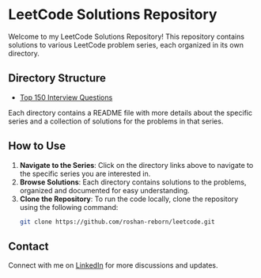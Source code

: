 # LeetCode Solutions Repository

Welcome to my LeetCode Solutions Repository! This repository contains solutions to various LeetCode problem series, each organized in its own directory.

## Directory Structure

- [Top 150 Interview Questions](./top-150-interview-questions/README.md)

Each directory contains a README file with more details about the specific series and a collection of solutions for the problems in that series.

## How to Use

1. **Navigate to the Series**: Click on the directory links above to navigate to the specific series you are interested in.
2. **Browse Solutions**: Each directory contains solutions to the problems, organized and documented for easy understanding.
3. **Clone the Repository**: To run the code locally, clone the repository using the following command:
   ```bash
   git clone https://github.com/roshan-reborn/leetcode.git

## Contact
Connect with me on [LinkedIn](https://www.linkedin.com/in/roshan99/) for more discussions and updates.
